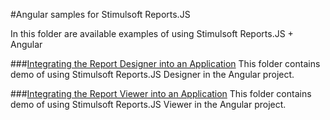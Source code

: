#Angular samples for Stimulsoft Reports.JS

In this folder are available examples of using Stimulsoft Reports.JS + Angular

###[Integrating the Report Designer into an Application](https://github.com/stimulsoft/Samples-JS/tree/master/Angular/Integrating%20the%20Report%20Designer%20into%20an%20Application)
This folder contains demo of using Stimulsoft Reports.JS Designer in the Angular project.

###[Integrating the Report Viewer into an Application](https://github.com/stimulsoft/Samples-JS/tree/master/Angular/Integrating%20the%20Report%20Viewer%20into%20an%20Application)
This folder contains demo of using Stimulsoft Reports.JS Viewer in the Angular project.
